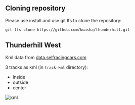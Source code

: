 
## Cloning repository

Please use install and use git lfs to clone the repository:

```
git lfs clone https://github.com/kuasha/thunderhill.git
```

## Thunderhill West
Kml data from [data.selfracingcars.com](http://data.selfracingcars.com/)

3 tracks as kml (in `track-kml` directory):
- inside
- outside
- center

![kml](images/kml-data.png)
